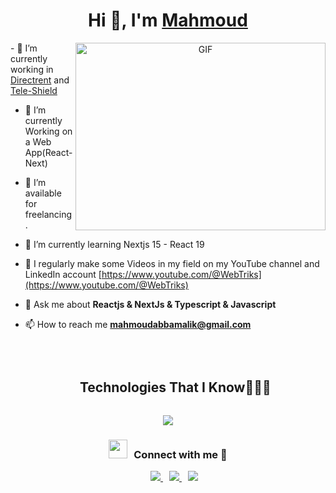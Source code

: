 <h1 align="center">Hi 👋, I'm <a href="https://www.devmahmoud.tech/" target="blank">
Mahmoud </a></h1>
<a target="_blank" align="center">
  <img align="right" top="500" height="300" width="400" alt="GIF" src="https://media.giphy.com/media/SWoSkN6DxTszqIKEqv/giphy.gif">
</a>
- 🔭 I’m currently working in <a href="https://github.com/directrent-com" target="blank">Directrent</a> and <a href="https://github.com/Tele-Shield" target="blank">Tele-Shield</a>

- 🌱 I’m currently Working on a Web App(React-Next)

- 🤝 I’m available for freelancing.

- 🌱 I’m currently learning Nextjs 15 - React 19 

- 📝 I regularly make some Videos in my field on my YouTube channel and LinkedIn account  [https://www.youtube.com/@WebTriks](https://www.youtube.com/@WebTriks)

- 💬 Ask me about **Reactjs & NextJs & Typescript & Javascript**

- 📫 How to reach me **mahmoudabbamalik@gmail.com**

<br/>

<!--h1 without bottom border-->
<div id="user-content-toc">
  <ul align="center">
    <summary><h2 style="display: inline-block">Technologies That I Know👨🏻‍💻</h2></summary>
  </ul>
</div>
<!--tech stack icons-->
<p align="center">
  <a href="https://skillicons.dev">
    <img src="https://skillicons.dev/icons?i=html,css,js,ts,react,nextjs,redux,tailwind,materialui,git,nodejs,express,mongodb,figma,github,postman,vscode,&perline=14" />
  </a>
</p>

<h3 align="center" > <img src="https://media.giphy.com/media/iY8CRBdQXODJSCERIr/giphy.gif" width="30" height="30" style="margin-right: 10px;">Connect with me 🤝 </h3>

<p align="center">
 <div align="center"  class="icons-social" style="margin-left: 10px;">
        <a style="margin-left: 10px;"  target="_blank" href="https://www.linkedin.com/in/mahmoud-mohamed-abdel-aal/">
		<img src="https://img.icons8.com/doodle/40/000000/linkedin--v2.png">
	</a>
        <a style="margin-left: 10px;" target="_blank" href="https://github.com/Eng1Mahmoud">
		<img src="https://img.icons8.com/doodle/40/000000/github--v1.png">
	</a>
	<a style="margin-left: 10px;" target="_blank" href="https://www.youtube.com/@WebTriks">
		<img src="https://img.icons8.com/doodle/1x/youtube--v2.png" >
	</a>
      </div>
</p>

